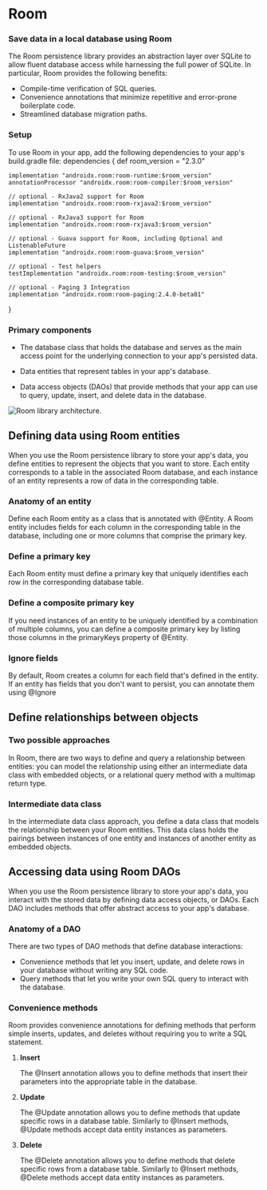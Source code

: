 # Room

### Save data in a local database using Room

 The Room persistence library provides an abstraction layer over SQLite to allow fluent database access while harnessing the full power of SQLite. In particular, Room provides the following benefits:
   - Compile-time verification of SQL queries.
   - Convenience annotations that minimize repetitive and error-prone boilerplate code.
   - Streamlined database migration paths.


### Setup
To use Room in your app, add the following dependencies to your app's build.gradle file:
   dependencies {
    def room_version = "2.3.0"

    implementation "androidx.room:room-runtime:$room_version"
    annotationProcessor "androidx.room:room-compiler:$room_version"

    // optional - RxJava2 support for Room
    implementation "androidx.room:room-rxjava2:$room_version"

    // optional - RxJava3 support for Room
    implementation "androidx.room:room-rxjava3:$room_version"

    // optional - Guava support for Room, including Optional and ListenableFuture
    implementation "androidx.room:room-guava:$room_version"

    // optional - Test helpers
    testImplementation "androidx.room:room-testing:$room_version"

    // optional - Paging 3 Integration
    implementation "androidx.room:room-paging:2.4.0-beta01"
}

### Primary components
- The database class that holds the database and serves as the main access point for the underlying connection to your app's persisted data.

- Data entities that represent tables in your app's database.
- Data access objects (DAOs) that provide methods that your app can use to query, update, insert, and delete data in the database.

![Room library architecture.](https://developer.android.com/images/training/data-storage/room_architecture.png)


## Defining data using Room entities 

When you use the Room persistence library to store your app's data, you define entities to represent the objects that you want to store. Each entity corresponds to a table in the associated Room database, and each instance of an entity represents a row of data in the corresponding table.


### Anatomy of an entity

Define each Room entity as a class that is annotated with @Entity. A Room entity includes fields for each column in the corresponding table in the database, including one or more columns that comprise the primary key.

### Define a primary key

Each Room entity must define a primary key that uniquely identifies each row in the corresponding database table. 


### Define a composite primary key

If you need instances of an entity to be uniquely identified by a combination of multiple columns, you can define a composite primary key by listing those columns in the primaryKeys property of @Entity.

### Ignore fields

By default, Room creates a column for each field that's defined in the entity. If an entity has fields that you don't want to persist, you can annotate them using @Ignore


## Define relationships between objects 

### Two possible approaches

In Room, there are two ways to define and query a relationship between entities: you can model the relationship using either an intermediate data class with embedded objects, or a relational query method with a multimap return type.

### Intermediate data class

In the intermediate data class approach, you define a data class that models the relationship between your Room entities. This data class holds the pairings between instances of one entity and instances of another entity as embedded objects.


## Accessing data using Room DAOs

When you use the Room persistence library to store your app's data, you interact with the stored data by defining data access objects, or DAOs. Each DAO includes methods that offer abstract access to your app's database.

### Anatomy of a DAO

There are two types of DAO methods that define database interactions:

- Convenience methods that let you insert, update, and delete rows in your database without writing any SQL code.
- Query methods that let you write your own SQL query to interact with the database.


### Convenience methods

Room provides convenience annotations for defining methods that perform simple inserts, updates, and deletes without requiring you to write a SQL statement.

1. **Insert** 

    The @Insert annotation allows you to define methods that insert their parameters into the appropriate table in the database.

2. **Update**

   The @Update annotation allows you to define methods that update specific rows in a database table. Similarly to @Insert methods, @Update methods accept data entity instances as parameters.

3. **Delete**

   The @Delete annotation allows you to define methods that delete specific rows from a database table. Similarly to @Insert methods, @Delete methods accept data entity instances as parameters.


